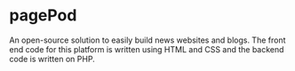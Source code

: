 # pagePod
An open-source solution to easily build news websites and blogs. The front end code for this platform is written using HTML and CSS and the backend code is written on PHP. 
